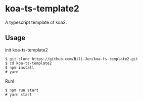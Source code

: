 # koa-ts-template2
A typescript template of koa2.

## Usage

init koa-ts-template2

```shell
$ git clone https://github.com/Bili-Jun/koa-ts-template2.git
$ cd koa-ts-template2
$ npm install
# yarn
```

Run!

```shell
$ npm run start
# yarn start
```
